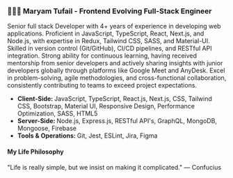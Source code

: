 <div align="left">
<h3> 👩🏻‍💻 Maryam Tufail - Frontend Evolving Full-Stack Engineer</h2>
<p >
Senior full stack Developer with 4+ years of experience in developing web applications. Proficient in JavaScript, TypeScript, React, Next.js, and Node.js, with expertise in Redux, Tailwind CSS, SASS, and Material-UI. Skilled in version control (Git/GitHub), CI/CD pipelines, and RESTful API integration. Strong ability for continuous learning, having received mentorship from senior developers and actively sharing insights with junior developers globally through platforms like Google Meet and AnyDesk. Excel in problem-solving, agile methodologies, and cross-functional collaboration, consistently contributing to teams to exceed project expectations.
</p>
<ul>
 <li>
<b>Client-Side: </b>  JavaScript, TypeScript, React.js, Next.js, CSS, Tailwind CSS, Bootstrap, Material UI, Responsive Design, Performance Optimization, SASS, HTML5
 </li>
  <li>
<b>Server-Side: </b>  Node.js, Express.js, RESTful API's, GraphQL, MongoDB, Mongoose, Firebase
 </li>
  <li>
<b>Tools & Operations: </b>  Git, Jest, ESLint, Jira, Figma
 </li>
</ul>


#### My Life Philosophy
"Life is really simple, but we insist on making it complicated."
— Confucius

</div>

